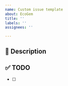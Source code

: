 ```yaml
---
name: Custom issue template
about: EcoGem
title: ''
labels: ''
assignees: ''

---
```


## 🚀 Description

## ✅ TODO
 - [ ]
